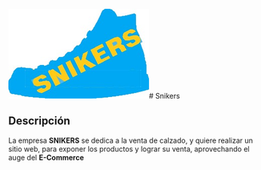 ![imgLogo](/Extras/logo.png)# Snikers
## Descripción 
La empresa **SNIKERS** se dedica a la venta de calzado,
y quiere realizar un sitio web, para exponer los productos y lograr su venta,
aprovechando el auge del **E-Commerce**
